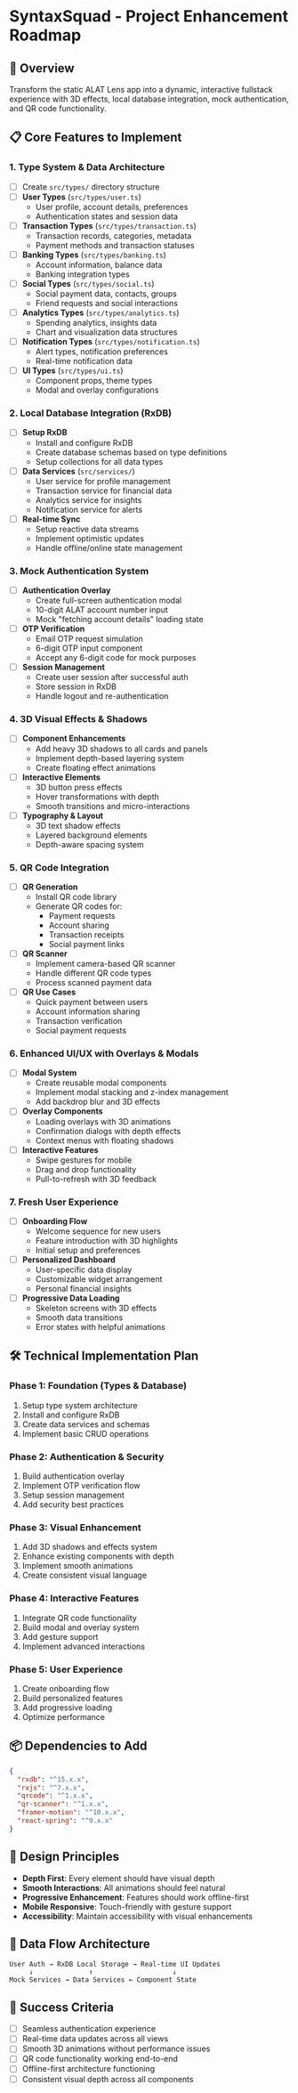 # SyntaxSquad - Project Enhancement Roadmap

## 🎯 Overview
Transform the static ALAT Lens app into a dynamic, interactive fullstack experience with 3D effects, local database integration, mock authentication, and QR code functionality.

## 📋 Core Features to Implement

### 1. Type System & Data Architecture
- [ ] Create `src/types/` directory structure
- [ ] **User Types** (`src/types/user.ts`)
  - User profile, account details, preferences
  - Authentication states and session data
- [ ] **Transaction Types** (`src/types/transaction.ts`)
  - Transaction records, categories, metadata
  - Payment methods and transaction statuses
- [ ] **Banking Types** (`src/types/banking.ts`)
  - Account information, balance data
  - Banking integration types
- [ ] **Social Types** (`src/types/social.ts`)
  - Social payment data, contacts, groups
  - Friend requests and social interactions
- [ ] **Analytics Types** (`src/types/analytics.ts`)
  - Spending analytics, insights data
  - Chart and visualization data structures
- [ ] **Notification Types** (`src/types/notification.ts`)
  - Alert types, notification preferences
  - Real-time notification data
- [ ] **UI Types** (`src/types/ui.ts`)
  - Component props, theme types
  - Modal and overlay configurations

### 2. Local Database Integration (RxDB)
- [ ] **Setup RxDB**
  - Install and configure RxDB
  - Create database schemas based on type definitions
  - Setup collections for all data types
- [ ] **Data Services** (`src/services/`)
  - User service for profile management
  - Transaction service for financial data
  - Analytics service for insights
  - Notification service for alerts
- [ ] **Real-time Sync**
  - Setup reactive data streams
  - Implement optimistic updates
  - Handle offline/online state management

### 3. Mock Authentication System
- [ ] **Authentication Overlay**
  - Create full-screen authentication modal
  - 10-digit ALAT account number input
  - Mock "fetching account details" loading state
- [ ] **OTP Verification**
  - Email OTP request simulation
  - 6-digit OTP input component
  - Accept any 6-digit code for mock purposes
- [ ] **Session Management**
  - Create user session after successful auth
  - Store session in RxDB
  - Handle logout and re-authentication

### 4. 3D Visual Effects & Shadows
- [ ] **Component Enhancements**
  - Add heavy 3D shadows to all cards and panels
  - Implement depth-based layering system
  - Create floating effect animations
- [ ] **Interactive Elements**
  - 3D button press effects
  - Hover transformations with depth
  - Smooth transitions and micro-interactions
- [ ] **Typography & Layout**
  - 3D text shadow effects
  - Layered background elements
  - Depth-aware spacing system

### 5. QR Code Integration
- [ ] **QR Generation**
  - Install QR code library
  - Generate QR codes for:
    - Payment requests
    - Account sharing
    - Transaction receipts
    - Social payment links
- [ ] **QR Scanner**
  - Implement camera-based QR scanner
  - Handle different QR code types
  - Process scanned payment data
- [ ] **QR Use Cases**
  - Quick payment between users
  - Account information sharing
  - Transaction verification
  - Social payment requests

### 6. Enhanced UI/UX with Overlays & Modals
- [ ] **Modal System**
  - Create reusable modal components
  - Implement modal stacking and z-index management
  - Add backdrop blur and 3D effects
- [ ] **Overlay Components**
  - Loading overlays with 3D animations
  - Confirmation dialogs with depth effects
  - Context menus with floating shadows
- [ ] **Interactive Features**
  - Swipe gestures for mobile
  - Drag and drop functionality
  - Pull-to-refresh with 3D feedback

### 7. Fresh User Experience
- [ ] **Onboarding Flow**
  - Welcome sequence for new users
  - Feature introduction with 3D highlights
  - Initial setup and preferences
- [ ] **Personalized Dashboard**
  - User-specific data display
  - Customizable widget arrangement
  - Personal financial insights
- [ ] **Progressive Data Loading**
  - Skeleton screens with 3D effects
  - Smooth data transitions
  - Error states with helpful animations

## 🛠 Technical Implementation Plan

### Phase 1: Foundation (Types & Database)
1. Setup type system architecture
2. Install and configure RxDB
3. Create data services and schemas
4. Implement basic CRUD operations

### Phase 2: Authentication & Security
1. Build authentication overlay
2. Implement OTP verification flow
3. Setup session management
4. Add security best practices

### Phase 3: Visual Enhancement
1. Add 3D shadows and effects system
2. Enhance existing components with depth
3. Implement smooth animations
4. Create consistent visual language

### Phase 4: Interactive Features
1. Integrate QR code functionality
2. Build modal and overlay system
3. Add gesture support
4. Implement advanced interactions

### Phase 5: User Experience
1. Create onboarding flow
2. Build personalized features
3. Add progressive loading
4. Optimize performance

## 📦 Dependencies to Add
```json
{
  "rxdb": "^15.x.x",
  "rxjs": "^7.x.x",
  "qrcode": "^1.x.x",
  "qr-scanner": "^1.x.x",
  "framer-motion": "^10.x.x",
  "react-spring": "^9.x.x"
}
```

## 🎨 Design Principles
- **Depth First**: Every element should have visual depth
- **Smooth Interactions**: All animations should feel natural
- **Progressive Enhancement**: Features should work offline-first
- **Mobile Responsive**: Touch-friendly with gesture support
- **Accessibility**: Maintain accessibility with visual enhancements

## 🔄 Data Flow Architecture
```
User Auth → RxDB Local Storage → Real-time UI Updates
     ↓              ↑                    ↓
Mock Services → Data Services ← Component State
```

## 🚀 Success Criteria
- [ ] Seamless authentication experience
- [ ] Real-time data updates across all views
- [ ] Smooth 3D animations without performance issues
- [ ] QR code functionality working end-to-end
- [ ] Offline-first architecture functioning
- [ ] Consistent visual depth across all components